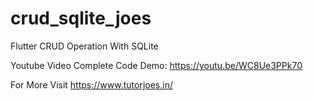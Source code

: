 # crud_sqlite_joes

Flutter CRUD Operation With SQLite

Youtube Video Complete Code Demo:
https://youtu.be/WC8Ue3PPk70

For More Visit https://www.tutorjoes.in/
